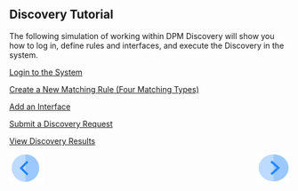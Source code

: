 ## Discovery Tutorial

The following simulation of working within DPM Discovery will show you how to log in, define rules and interfaces, and execute the Discovery in the system.

[Login to the System](03_02_Discovery_Login.md)

[Create a New Matching Rule (Four Matching Types)](03_03_01_Discovery_NewMatchingRule_Landing.md)

[Add an Interface](04_Discovery_AddInterface.md)

[Submit a Discovery Request](05_Discovery_SubmitDiscoveryRequest.md)

[View Discovery Results](06_Discovery_ViewResults.md)



[![Previous](../images/Previous.png)]( 02_Discovery_Intro.md)[<img align="right" width="60" height="54" src="../images/Next.png">](03_02_Discovery_Login.md)
